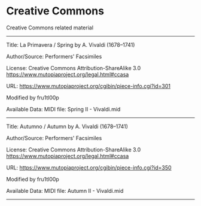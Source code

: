 # Creative Commons
Creative Commons related material

--------

Title:
La Primavera / Spring
by A. Vivaldi (1678–1741)

Author/Source:
Performers' Facsimiles

License:
Creative Commons Attribution-ShareAlike 3.0
https://www.mutopiaproject.org/legal.html#ccasa

URL:
https://www.mutopiaproject.org/cgibin/piece-info.cgi?id=301

Modified by fru1tl00p

Available Data:
MIDI file: Spring II - Vivaldi.mid

--------

Title:
Autumno / Autumn
by A. Vivaldi (1678–1741)

Author/Source:
Performers' Facsimiles

License:
Creative Commons Attribution-ShareAlike 3.0
https://www.mutopiaproject.org/legal.html#ccasa

URL:
https://www.mutopiaproject.org/cgibin/piece-info.cgi?id=350

Modified by fru1tl00p

Available Data:
MIDI file: Autumn II - Vivaldi.mid

--------
